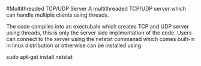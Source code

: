#Multithreaded TCP/UDP Server 
A multithreaded TCP/UDP server which can handle multiple clients using threads.

The code compiles into an exectubale which creates TCP and UDP server using threads, this is only the server side implmentation of the code.
Users can connect to the server using the netstat commanad which comes built-in in linux distribution or otherwise can be installed using

sudo apt-get install netstat
